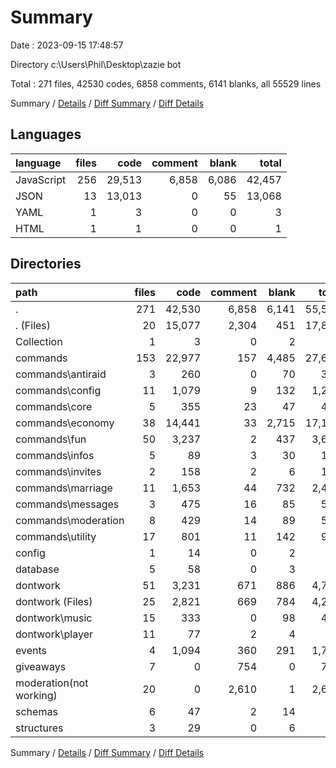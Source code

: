 # Summary

Date : 2023-09-15 17:48:57

Directory c:\\Users\\Phil\\Desktop\\zazie bot

Total : 271 files,  42530 codes, 6858 comments, 6141 blanks, all 55529 lines

Summary / [Details](details.md) / [Diff Summary](diff.md) / [Diff Details](diff-details.md)

## Languages
| language | files | code | comment | blank | total |
| :--- | ---: | ---: | ---: | ---: | ---: |
| JavaScript | 256 | 29,513 | 6,858 | 6,086 | 42,457 |
| JSON | 13 | 13,013 | 0 | 55 | 13,068 |
| YAML | 1 | 3 | 0 | 0 | 3 |
| HTML | 1 | 1 | 0 | 0 | 1 |

## Directories
| path | files | code | comment | blank | total |
| :--- | ---: | ---: | ---: | ---: | ---: |
| . | 271 | 42,530 | 6,858 | 6,141 | 55,529 |
| . (Files) | 20 | 15,077 | 2,304 | 451 | 17,832 |
| Collection | 1 | 3 | 0 | 2 | 5 |
| commands | 153 | 22,977 | 157 | 4,485 | 27,619 |
| commands\\antiraid | 3 | 260 | 0 | 70 | 330 |
| commands\\config | 11 | 1,079 | 9 | 132 | 1,220 |
| commands\\core | 5 | 355 | 23 | 47 | 425 |
| commands\\economy | 38 | 14,441 | 33 | 2,715 | 17,189 |
| commands\\fun | 50 | 3,237 | 2 | 437 | 3,676 |
| commands\\infos | 5 | 89 | 3 | 30 | 122 |
| commands\\invites | 2 | 158 | 2 | 6 | 166 |
| commands\\marriage | 11 | 1,653 | 44 | 732 | 2,429 |
| commands\\messages | 3 | 475 | 16 | 85 | 576 |
| commands\\moderation | 8 | 429 | 14 | 89 | 532 |
| commands\\utility | 17 | 801 | 11 | 142 | 954 |
| config | 1 | 14 | 0 | 2 | 16 |
| database | 5 | 58 | 0 | 3 | 61 |
| dontwork | 51 | 3,231 | 671 | 886 | 4,788 |
| dontwork (Files) | 25 | 2,821 | 669 | 784 | 4,274 |
| dontwork\\music | 15 | 333 | 0 | 98 | 431 |
| dontwork\\player | 11 | 77 | 2 | 4 | 83 |
| events | 4 | 1,094 | 360 | 291 | 1,745 |
| giveaways | 7 | 0 | 754 | 0 | 754 |
| moderation(not working) | 20 | 0 | 2,610 | 1 | 2,611 |
| schemas | 6 | 47 | 2 | 14 | 63 |
| structures | 3 | 29 | 0 | 6 | 35 |

Summary / [Details](details.md) / [Diff Summary](diff.md) / [Diff Details](diff-details.md)
